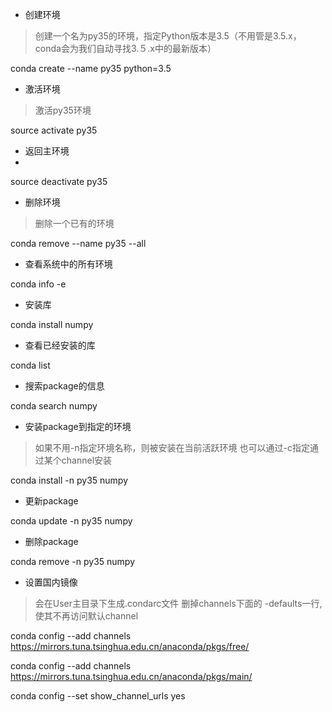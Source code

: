 * 创建环境
> 创建一个名为py35的环境，指定Python版本是3.5（不用管是3.5.x，conda会为我们自动寻找3.５.x中的最新版本）

conda create --name py35 python=3.5

* 激活环境
> 激活py35环境

source activate py35

* 返回主环境
*
source deactivate py35

* 删除环境
> 删除一个已有的环境

conda remove --name py35 --all

* 查看系统中的所有环境

conda info -e

* 安装库

conda install numpy

* 查看已经安装的库

conda list

* 搜索package的信息

conda search numpy

* 安装package到指定的环境
> 如果不用-n指定环境名称，则被安装在当前活跃环境
> 也可以通过-c指定通过某个channel安装

conda install -n py35 numpy

* 更新package

conda update -n py35 numpy

* 删除package

conda remove -n py35 numpy

* 设置国内镜像
> 会在User主目录下生成.condarc文件
> 删掉channels下面的 -defaults一行,使其不再访问默认channel

conda config --add channels https://mirrors.tuna.tsinghua.edu.cn/anaconda/pkgs/free/

conda config --add channels https://mirrors.tuna.tsinghua.edu.cn/anaconda/pkgs/main/

conda config --set show_channel_urls yes
